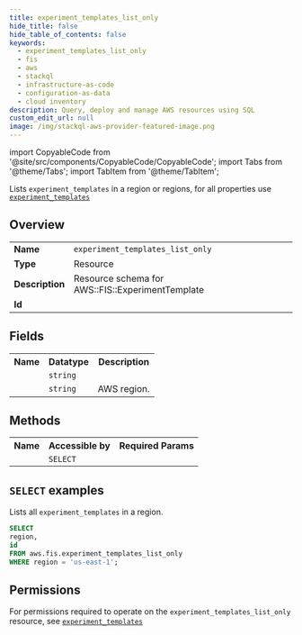 ```yaml
---
title: experiment_templates_list_only
hide_title: false
hide_table_of_contents: false
keywords:
  - experiment_templates_list_only
  - fis
  - aws
  - stackql
  - infrastructure-as-code
  - configuration-as-data
  - cloud inventory
description: Query, deploy and manage AWS resources using SQL
custom_edit_url: null
image: /img/stackql-aws-provider-featured-image.png
---
```


import CopyableCode from '@site/src/components/CopyableCode/CopyableCode';
import Tabs from '@theme/Tabs';
import TabItem from '@theme/TabItem';

Lists <code>experiment_templates</code> in a region or regions, for all properties use <a href="/services/serviceName/experiment_templates/"><code>experiment_templates</code></a>

## Overview
<table>
<tbody>
<tr><td><b>Name</b></td><td><code>experiment_templates_list_only</code></td></tr>
<tr><td><b>Type</b></td><td>Resource</td></tr>
<tr><td><b>Description</b></td><td>Resource schema for AWS::FIS::ExperimentTemplate</td></tr>
<tr><td><b>Id</b></td><td><CopyableCode code="aws.fis.experiment_templates_list_only" /></td></tr>
</tbody>
</table>

## Fields
<table>
<tbody>
<tr><th>Name</th><th>Datatype</th><th>Description</th></tr><tr><td><CopyableCode code="id" /></td><td><code>string</code></td><td></td></tr>
<tr><td><CopyableCode code="region" /></td><td><code>string</code></td><td>AWS region.</td></tr>
</tbody>
</table>

## Methods

<table>
<tbody>
  <tr>
    <th>Name</th>
    <th>Accessible by</th>
    <th>Required Params</th>
  </tr>
  <tr>
    <td><CopyableCode code="list_resources" /></td>
    <td><code>SELECT</code></td>
    <td><CopyableCode code="region" /></td>
  </tr>
</tbody>
</table>

## `SELECT` examples
Lists all <code>experiment_templates</code> in a region.
```sql
SELECT
region,
id
FROM aws.fis.experiment_templates_list_only
WHERE region = 'us-east-1';
```


## Permissions

For permissions required to operate on the <code>experiment_templates_list_only</code> resource, see <a href="/services/fis/experiment_templates/#permissions"><code>experiment_templates</code></a>


